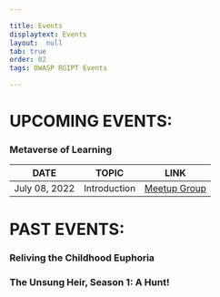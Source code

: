 ```yaml
---

title: Events
displaytext: Events
layout:  null
tab: true
order: 02
tags: OWASP RGIPT Events

---
```


# UPCOMING EVENTS:

### Metaverse of Learning
| DATE | TOPIC | LINK |
| --- | --- | --- |
| July 08, 2022 | Introduction | [Meetup Group](https://www.meetup.com/owasp-rajiv-gandhi-institute-of-petroleum-technology) |


# PAST EVENTS:

### Reliving the Childhood Euphoria

### The Unsung Heir, Season 1: A Hunt!
